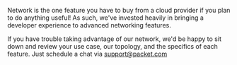 <!--<meta>
{
    "title":"Overview",
    "description":"Using advanced network features",
    "tag":["Layer2", "Native VLAN", "BGP"]
}
</meta>-->
Network is the one feature you have to buy from a cloud provider if you plan to do anything useful! As such, we've invested heavily in bringing a developer experience to advanced networking features.

If you have trouble taking advantage of our network, we'd be happy to sit down and review your use case, our topology, and the specifics of each feature. Just schedule a chat via support@packet.com
